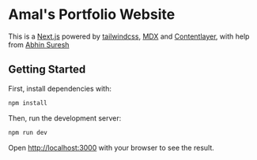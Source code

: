 # Amal's Portfolio Website

This is a [Next.js](https://nextjs.org/) powered by [tailwindcss](https://tailwindcss.com), [MDX](https://mdxjs.com/) and [Contentlayer](https://www.contentlayer.dev/), with help from [Abhin Suresh](https://github.com/Nomad4463)

## Getting Started

First, install dependencies with:

```bash
npm install
```

Then, run the development server:

```bash
npm run dev
```

Open [http://localhost:3000](http://localhost:3000) with your browser to see the result.
